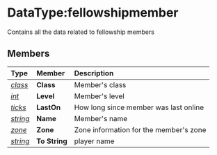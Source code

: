# DataType:fellowshipmember

Contains all the data related to fellowship members

## Members

| **Type** | **Member** | **Description** |
| :--- | :--- | :--- |
| [_class_](datatype-class.md) | **Class** | Member's class |
| [_int_](datatype-int.md) | **Level** | Member's level |
| [_ticks_](datatype-ticks.md) | **LastOn** | How long since member was last online |
| [_string_](datatype-string.md) | **Name** | Member's name |
| [_zone_](datatype-zone.md) | **Zone** | Zone information for the member's zone |
| [_string_](datatype-string.md) | **To String** | player name |

